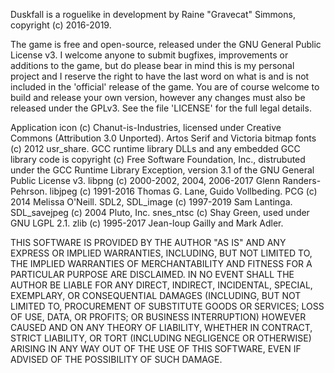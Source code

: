 Duskfall is a roguelike in development by Raine "Gravecat" Simmons, copyright (c) 2016-2019.

The game is free and open-source, released under the GNU General Public License v3. I welcome anyone to submit bugfixes, improvements or additions to the game, but do please bear in mind this is my personal project and I reserve the right to have the last word on what is and is not included in the 'official' release of the game. You are of course welcome to build and release your own version, however any changes must also be released under the GPLv3. See the file 'LICENSE' for the full legal details.

Application icon (c) Chanut-is-Industries, licensed under Creative Commons (Attribution 3.0 Unported).
Artos Serif and Victoria bitmap fonts (c) 2012 usr_share.
GCC runtime library DLLs and any embedded GCC library code is copyright (c) Free Software Foundation, Inc., distrubuted under the GCC Runtime Library Exception, version 3.1 of the GNU General Public License v3.
libpng (c) 2000-2002, 2004, 2006-2017 Glenn Randers-Pehrson.
libjpeg (c) 1991-2016 Thomas G. Lane, Guido Vollbeding.
PCG (c) 2014 Melissa O'Neill.
SDL2, SDL_image (c) 1997-2019 Sam Lantinga.
SDL_savejpeg (c) 2004 Pluto, Inc.
snes_ntsc (c) Shay Green, used under GNU LGPL 2.1.
zlib (c) 1995-2017 Jean-loup Gailly and Mark Adler.

THIS SOFTWARE IS PROVIDED BY THE AUTHOR "AS IS" AND ANY EXPRESS OR IMPLIED WARRANTIES, INCLUDING, BUT NOT LIMITED TO, THE IMPLIED WARRANTIES OF MERCHANTABILITY AND FITNESS FOR A PARTICULAR PURPOSE ARE DISCLAIMED. IN NO EVENT SHALL THE AUTHOR BE LIABLE FOR ANY DIRECT, INDIRECT, INCIDENTAL, SPECIAL, EXEMPLARY, OR CONSEQUENTIAL DAMAGES (INCLUDING, BUT NOT LIMITED TO, PROCUREMENT OF SUBSTITUTE GOODS OR SERVICES; LOSS OF USE, DATA, OR PROFITS; OR BUSINESS INTERRUPTION) HOWEVER CAUSED AND ON ANY THEORY OF LIABILITY, WHETHER IN CONTRACT, STRICT LIABILITY, OR TORT (INCLUDING NEGLIGENCE OR OTHERWISE) ARISING IN ANY WAY OUT OF THE USE OF THIS SOFTWARE, EVEN IF ADVISED OF THE POSSIBILITY OF SUCH DAMAGE.

